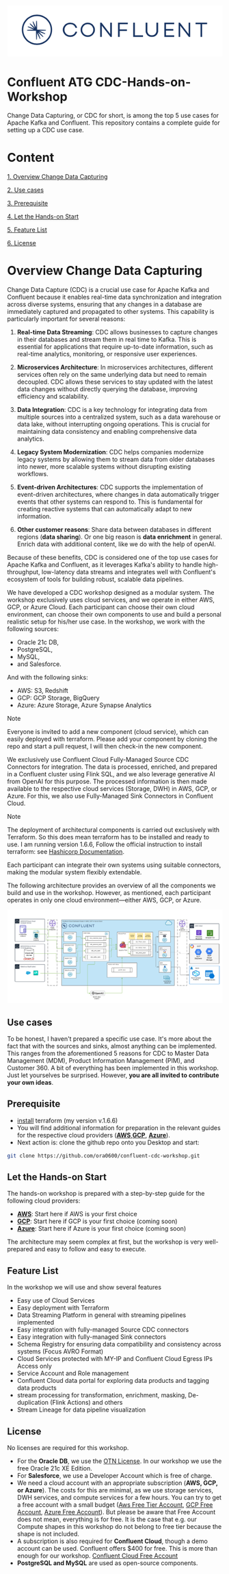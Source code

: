 ![image](img/confluent-logo-300-2.png)

# Confluent ATG CDC-Hands-on-Workshop

Change Data Capturing, or CDC for short, is among the top 5 use cases for Apache Kafka and Confluent. This repository contains a complete guide for setting up a CDC use case.

# Content

[1. Overview Change Data Capturing](README.md#Overview-Change-Data-Capturing)

[2. Use cases](README.md#Use-cases)

[3. Prerequisite](README.md#Prerequisite)

[4. Let the Hands-on Start](README.md#Let-the-Hands-on-Start)

[5. Feature List](README.md#Feature-List)

[6. License](README.md#License)

# Overview Change Data Capturing

Change Data Capture (CDC) is a crucial use case for Apache Kafka and Confluent because it enables real-time data synchronization and integration across diverse systems, ensuring that any changes in a database are immediately captured and propagated to other systems. This capability is particularly important for several reasons:

1. **Real-time Data Streaming**: CDC allows businesses to capture changes in their databases and stream them in real time to Kafka. This is essential for applications that require up-to-date information, such as real-time analytics, monitoring, or responsive user experiences.

2. **Microservices Architecture**: In microservices architectures, different services often rely on the same underlying data but need to remain decoupled. CDC allows these services to stay updated with the latest data changes without directly querying the database, improving efficiency and scalability.

3. **Data Integration**: CDC is a key technology for integrating data from multiple sources into a centralized system, such as a data warehouse or data lake, without interrupting ongoing operations. This is crucial for maintaining data consistency and enabling comprehensive data analytics.

4. **Legacy System Modernization**: CDC helps companies modernize legacy systems by allowing them to stream data from older databases into newer, more scalable systems without disrupting existing workflows.

5. **Event-driven Architectures**: CDC supports the implementation of event-driven architectures, where changes in data automatically trigger events that other systems can respond to. This is fundamental for creating reactive systems that can automatically adapt to new information.

6. **Other customer reasons**: Share data between databases in different regions (**data sharing**). Or one big reason is **data enrichment** in general. Enrich data with additional content, like we do with the help of openAI.

Because of these benefits, CDC is considered one of the top use cases for Apache Kafka and Confluent, as it leverages Kafka's ability to handle high-throughput, low-latency data streams and integrates well with Confluent's ecosystem of tools for building robust, scalable data pipelines.

We have developed a CDC workshop designed as a modular system. The workshop exclusively uses cloud services, and we operate in either AWS, GCP, or Azure Cloud. Each participant can choose their own cloud environment, can choose their own components to use and build a personal realistic setup for his/her use case. In the workshop, we work with the following sources:

* Oracle 21c DB,
* PostgreSQL,
* MySQL,
* and Salesforce.

And with the following sinks:

* AWS: S3, Redshift
* GCP: GCP Storage, BigQuery
* Azure: Azure Storage, Azure Synapse Analytics

> [!NOTE]
> Everyone is invited to add a new component (cloud service), which can easily deployed with terraform. Please add your component by cloning the repo and start a pull request, I will then check-in the new component.

We exclusively use Confluent Cloud Fully-Managed Source CDC Connectors for integration. The data is processed, enriched, and prepared in a Confluent cluster using Flink SQL, and we also leverage generative AI from OpenAI for this purpose. The processed information is then made available to the respective cloud services (Storage, DWH) in AWS, GCP, or Azure. For this, we also use Fully-Managed Sink Connectors in Confluent Cloud.

> [!NOTE]
> The deployment of architectural components is carried out exclusively with Terraform. So this does mean terraform has to be installed and ready to use. I am running version 1.6.6,
> Follow the official instruction to install terraform: see [Hashicorp Documentation](https://developer.hashicorp.com/terraform/install).

Each participant can integrate their own systems using suitable connectors, making the modular system flexibly extendable.

The following architecture provides an overview of all the components we build and use in the workshop. However, as mentioned, each participant operates in only one cloud environment—either AWS, GCP, or Azure.

![Workshop Architecture](img/CDC-Workshop-Architecture-ATG.png)

## Use cases

To be honest, I haven't prepared a specific use case. It's more about the fact that with the sources and sinks, almost anything can be implemented. This ranges from the aforementioned 5 reasons for CDC to Master Data Management (MDM), Product Information Management (PIM), and Customer 360. A bit of everything has been implemented in this workshop. Just let yourselves be surprised. 
However, **you are all invited to contribute your own ideas**.

## Prerequisite

* [install](https://developer.hashicorp.com/terraform/tutorials/aws-get-started/install-cli) terraform (my version v.1.6.6)
* You will find additional information for preparation in the relevant guides for the respective cloud providers ([**AWS**](terraform/aws/README.md),[**GCP**](terraform/gcp/README.md), [**Azure**](terraform/azure/README.md)).
* Next action is: clone the github repo onto you Desktop and start:

```bash
git clone https://github.com/ora0600/confluent-cdc-workshop.git
```

## Let the Hands-on Start

The hands-on workshop is prepared with a step-by-step guide for the following cloud providers:

* [**AWS**](terraform/aws/README.md): Start here if AWS is your first choice
* [**GCP**](terraform/gcp/README.md): Start here if GCP is your first choice (coming soon)
* [**Azure**](terraform/azure/README.md): Start here if Azure is your first choice (coming soon)

The architecture may seem complex at first, but the workshop is very well-prepared and easy to follow and easy to execute.

## Feature List

In the workshop we will use and show several features

* Easy use of Cloud Services
* Easy deployment with Terraform  
* Data Streaming Platform in general with streaming pipelines implemented
* Easy integration with fully-managed Source CDC connectors
* Easy integration with fully-managed Sink connectors
* Schema Registry for ensuring data compatibility and consistency across systems (Focus AVRO Format)
* Cloud Services protected with MY-IP and Confluent Cloud Egress IPs Access only
* Service Account and Role management
* Confluent Cloud data portal for exploring data products and tagging data products
* stream processing for transformation, enrichment, masking, De-duplication (Flink Actions) and others
* Stream Lineage for data pipeline visualization

## License

No licenses are required for this workshop.

* For the **Oracle DB**, we use the [OTN License](https://www.oracle.com/downloads/licenses/standard-license.html). In our workshop we use the free Oracle 21c XE Edition.
* For **Salesforce**, we use a Developer Account which is free of charge.
* We need a cloud account with an appropriate subscription (**AWS, GCP, or Azure**). The costs for this are minimal, as we use storage services, DWH services, and compute services for a few hours. You can try to get a free account with a small budget ([Aws Free Tier Account](https://aws.amazon.com/free/), [GCP Free Account](https://cloud.google.com/free/), [Azure Free Account](https://azure.microsoft.com/en-us/pricing/purchase-options/azure-account?icid=azurefreeaccount)). But please be aware that Free Account does not mean, everything is for free. It is the case that e.g. our Compute shapes in this workshop do not belong to free tier because the shape is not included.
* A subscription is also required for **Confluent Cloud**, though a demo account can be used. Confluent offers $400 for free. This is more than enough for our workshop. [Confluent Cloud Free Account](https://www.confluent.io/confluent-cloud/tryfree/)
* **PostgreSQL and MySQL** are used as open-source components.